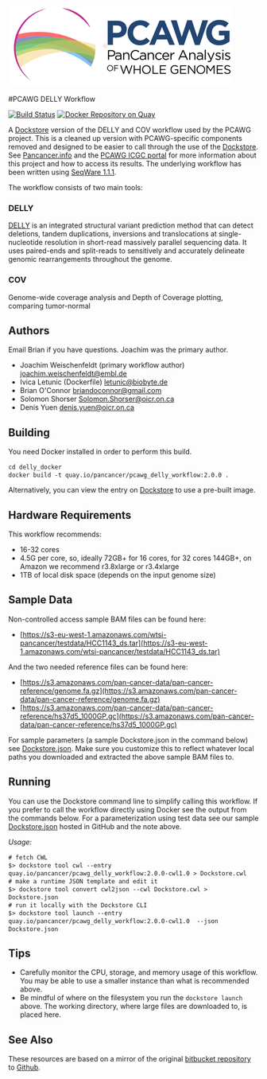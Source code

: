 ![pcawg logo](img/PCAWG-final-small.png "pcawg logo")

#PCAWG DELLY Workflow

[![Build Status](https://travis-ci.org/ICGC-TCGA-PanCancer/pcawg_delly_workflow.svg?branch=master)](https://travis-ci.org/ICGC-TCGA-PanCancer/pcawg_delly_workflow) [![Docker Repository on Quay](https://quay.io/repository/pancancer/pcawg_delly_workflow/status "Docker Repository on Quay")](https://quay.io/repository/pancancer/pcawg_delly_workflow)

A [Dockstore](http://dockstore.org) version of the DELLY and COV workflow used by the PCAWG project. This is a cleaned up version with PCAWG-specific components removed and designed to be easier to call through the use of the [Dockstore](http://dockstore.org). See [Pancancer.info](http://pancancer.info) and the [PCAWG ICGC portal](https://dcc.icgc.org/pcawg) for more information about this project and how to access its results. The underlying workflow has been written using [SeqWare 1.1.1](http://seqware.io).

The workflow consists of two main tools:

### DELLY

[DELLY](https://github.com/tobiasrausch/delly) is an integrated structural variant prediction method that can detect deletions, tandem duplications, inversions and translocations at single-nucleotide resolution in short-read massively parallel sequencing data. It uses paired-ends and split-reads to sensitively and accurately delineate genomic rearrangements throughout the genome.

### COV

Genome-wide coverage analysis and Depth of Coverage plotting, comparing tumor-normal

## Authors

Email Brian if you have questions.  Joachim was the primary author.

* Joachim Weischenfeldt (primary workflow author) <joachim.weischenfeldt@embl.de>
* Ivica Letunic (Dockerfile) <letunic@biobyte.de>
* Brian O'Connor <briandoconnor@gmail.com>
* Solomon Shorser <Solomon.Shorser@oicr.on.ca>
* Denis Yuen <denis.yuen@oicr.on.ca>

## Building

You need Docker installed in order to perform this build.

    cd delly_docker
    docker build -t quay.io/pancancer/pcawg_delly_workflow:2.0.0 .

Alternatively, you can view the entry on [Dockstore](https://www.dockstore.org/containers/quay.io/pancancer/pcawg_delly_workflow) to use a pre-built image.

## Hardware Requirements

This workflow recommends:

* 16-32 cores
* 4.5G per core, so, ideally 72GB+ for 16 cores, for 32 cores 144GB+, on Amazon we recommend r3.8xlarge or r3.4xlarge
* 1TB of local disk space (depends on the input genome size)

## Sample Data

Non-controlled access sample BAM files can be found here:

* [https://s3-eu-west-1.amazonaws.com/wtsi-pancancer/testdata/HCC1143_ds.tar](https://s3-eu-west-1.amazonaws.com/wtsi-pancancer/testdata/HCC1143_ds.tar)

And the two needed reference files can be found here:

* [https://s3.amazonaws.com/pan-cancer-data/pan-cancer-reference/genome.fa.gz](https://s3.amazonaws.com/pan-cancer-data/pan-cancer-reference/genome.fa.gz)
* [https://s3.amazonaws.com/pan-cancer-data/pan-cancer-reference/hs37d5_1000GP.gc](https://s3.amazonaws.com/pan-cancer-data/pan-cancer-reference/hs37d5_1000GP.gc)

For sample parameters (a sample Dockstore.json in the command below) see [Dockstore.json](delly_docker/Dockstore.json).
Make sure you customize this to reflect whatever local paths you downloaded and extracted
the above sample BAM files to.

## Running

You can use the Dockstore command line to simplify calling this workflow.  If you prefer to call the workflow directly using Docker see the output from the commands below.  For a parameterization using test data see our sample [Dockstore.json](https://github.com/ICGC-TCGA-PanCancer/pcawg_delly_workflow/blob/develop/delly_docker/Delly.json) hosted in GitHub and the note above.

*Usage:*

    # fetch CWL
    $> dockstore tool cwl --entry quay.io/pancancer/pcawg_delly_workflow:2.0.0-cwl1.0 > Dockstore.cwl
    # make a runtime JSON template and edit it
    $> dockstore tool convert cwl2json --cwl Dockstore.cwl > Dockstore.json
    # run it locally with the Dockstore CLI
    $> dockstore tool launch --entry quay.io/pancancer/pcawg_delly_workflow:2.0.0-cwl1.0  --json Dockstore.json

## Tips

* Carefully monitor the CPU, storage, and memory usage of this workflow. You may be able to use a smaller instance than what is recommended above.
* Be mindful of where on the filesystem you run the `dockstore launch` above. The working directory, where large files are downloaded to, is placed here.

## See Also

These resources are based on a mirror of the original [bitbucket repository](https://bitbucket.org/weischen/pcawg-delly-workflow) to [Github](https://github.com/ICGC-TCGA-PanCancer/pcawg_delly_workflow).


